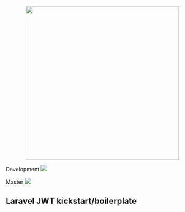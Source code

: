 <p align="center"><img src="https://res.cloudinary.com/dtfbvvkyp/image/upload/v1566331377/laravel-logolockup-cmyk-red.svg" width="400"></p>
<p>Development <img src="https://travis-ci.com/dzonibg/laravel-jwt.svg?branch=development"></p>
<p>Master <img src="https://travis-ci.com/dzonibg/laravel-jwt.svg?branch=master"></p>

## Laravel JWT kickstart/boilerplate
